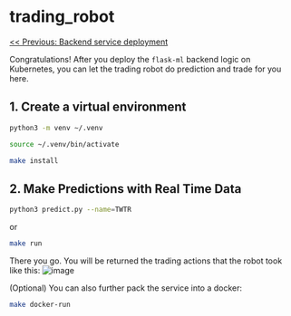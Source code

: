 # trading_robot

[<< Previous: Backend service deployment](https://github.com/IDS-721-Final-Project/flask-ml)

Congratulations! After you deploy the `flask-ml` backend logic on Kubernetes, you can let the trading robot do prediction and trade for you here. 

## 1. Create a virtual environment

```bash
python3 -m venv ~/.venv

source ~/.venv/bin/activate

make install
```

## 2. Make Predictions with Real Time Data

 ```bash
 python3 predict.py --name=TWTR
 ```
 or
 ```bash
 make run
 ```
There you go. You will be returned the trading actions that the robot took like this:
![image](https://user-images.githubusercontent.com/37522943/116767343-9665b500-a9fd-11eb-8eb8-94640cf36485.png)

(Optional) You can also further pack the service into a docker:
```bash
make docker-run
```
